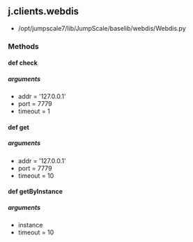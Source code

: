 ## j.clients.webdis

- /opt/jumpscale7/lib/JumpScale/baselib/webdis/Webdis.py

### Methods

    

#### def check 

##### arguments

- addr = '127.0.0.1'
- port = 7779
- timeout = 1

#### def get 

##### arguments

- addr = '127.0.0.1'
- port = 7779
- timeout = 10

#### def getByInstance 

##### arguments

- instance
- timeout = 10

